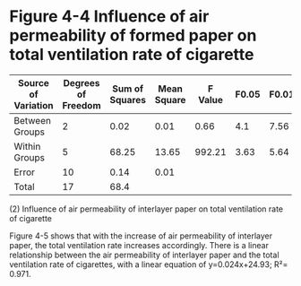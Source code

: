 # Figure 4-4 Influence of air permeability of formed paper on total ventilation rate of cigarette

|Source of Variation|Degrees of Freedom|Sum of Squares|Mean Square|F Value|F0.05|F0.01|
|---|---|---|---|---|---|---|
|Between Groups|2|0.02|0.01|0.66|4.1|7.56|
|Within Groups|5|68.25|13.65|992.21|3.63|5.64|
|Error|10|0.14|0.01| | | |
|Total|17|68.4| | | | |

(2) Influence of air permeability of interlayer paper on total ventilation rate of cigarette

Figure 4-5 shows that with the increase of air permeability of interlayer paper, the total ventilation rate increases accordingly. There is a linear relationship between the air permeability of interlayer paper and the total ventilation rate of cigarettes, with a linear equation of y=0.024x+24.93; R²= 0.971.